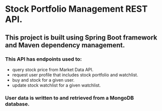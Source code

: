 # Stock Portfolio Management REST API.

## This project is built using Spring Boot framework and Maven dependency management.

### This API has endpoints used to:
- query stock price from Market Data API.
- request user profile that includes stock portfolio and watchlist.
- buy and stock for a given user.
- update stock watchlist for a given watchlist.

### User data is written to and retrieved from a MongoDB database.

